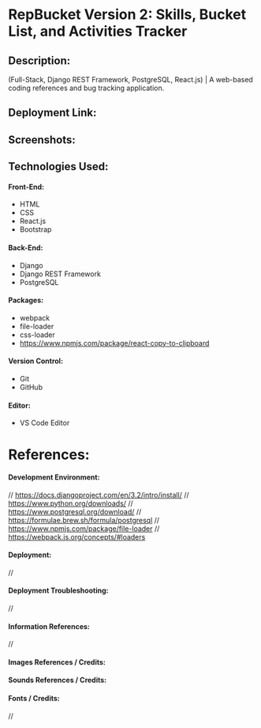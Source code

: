 # RepBucket Version 2: Skills, Bucket List, and Activities Tracker

## Description:
(Full-Stack, Django REST Framework, PostgreSQL, React.js) | A web-based coding references and bug tracking application.

## Deployment Link:

## Screenshots:

## Technologies Used:
#### Front-End:
- HTML
- CSS
- React.js
- Bootstrap
#### Back-End:
- Django
- Django REST Framework
- PostgreSQL
#### Packages:
- webpack
- file-loader
- css-loader
- https://www.npmjs.com/package/react-copy-to-clipboard
#### Version Control:
- Git
- GitHub
#### Editor:
- VS Code Editor

# References:
#### Development Environment:
// https://docs.djangoproject.com/en/3.2/intro/install/
// https://www.python.org/downloads/
// https://www.postgresql.org/download/
// https://formulae.brew.sh/formula/postgresql
// https://www.npmjs.com/package/file-loader
// https://webpack.js.org/concepts/#loaders
#### Deployment:
// 
#### Deployment Troubleshooting:
// 
#### Information References:
// 
#### Images References / Credits:
#### Sounds References / Credits:
#### Fonts / Credits:
// 